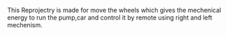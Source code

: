 This Reprojectry is made for  move the wheels which gives the mechenical energy to run the pump,car and control it by remote using right and left mechenism.
